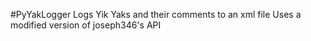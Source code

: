 #PyYakLogger
Logs Yik Yaks and their comments to an xml file
Uses a modified version of joseph346's API